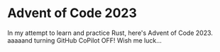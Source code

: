 # Advent of Code 2023
In my attempt to learn and practice Rust, here's Advent of Code 2023.
aaaaand turning GitHub CoPilot OFF! Wish me luck...
